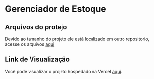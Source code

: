 # **Gerenciador de Estoque**  
## **Arquivos do protejo**  
Devido ao tamanho do projeto ele está localizado em outro repositorio, acesse os arquivos [aqui](https://github.com/Joao-Victor1213/Controle_de_estoque')
## **Link de Visualização**  
Você pode visualizar o projeto hospedado na Vercel [aqui](https://controle-de-estoque-seven.vercel.app/').

